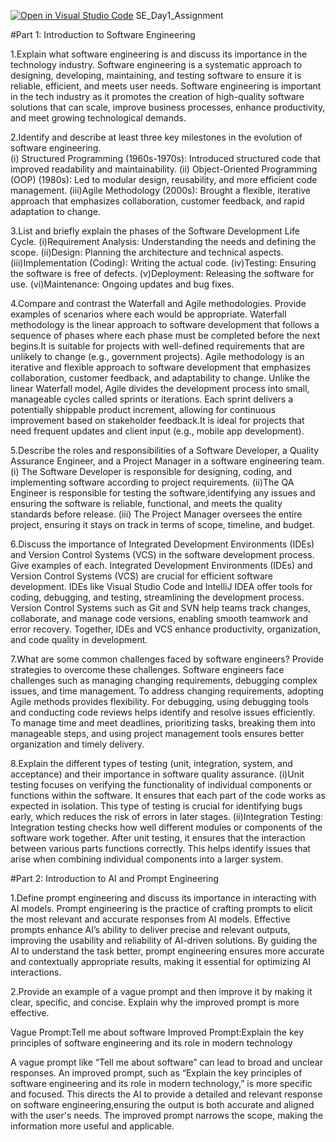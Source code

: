 [![Open in Visual Studio Code](https://classroom.github.com/assets/open-in-vscode-2e0aaae1b6195c2367325f4f02e2d04e9abb55f0b24a779b69b11b9e10269abc.svg)](https://classroom.github.com/online_ide?assignment_repo_id=16970910&assignment_repo_type=AssignmentRepo)
SE_Day1_Assignment

#Part 1: Introduction to Software Engineering

1.Explain what software engineering is and discuss its importance in the technology industry. 
Software engineering is a systematic approach to designing, developing, maintaining, and testing software to ensure it is reliable, efficient, and meets user needs.
     Software engineering is important in the tech industry as it promotes the creation of high-quality software solutions that can scale, improve business processes, enhance productivity, and meet growing technological demands.

2.Identify and describe at least three key milestones in the evolution of software engineering.  
  (i) Structured Programming (1960s-1970s): Introduced structured code that improved 
   readability and maintainability.
  (ii) Object-Oriented Programming (OOP) (1980s): Led to modular design, reusability, 
   and more efficient code management.
  (iii)Agile Methodology (2000s): Brought a flexible, iterative approach that 
    emphasizes collaboration, customer feedback, and rapid adaptation to change.

3.List and briefly explain the phases of the Software Development Life Cycle.
   (i)Requirement Analysis: Understanding the needs and defining the scope.
   (ii)Design: Planning the architecture and technical aspects.
   (iii)Implementation (Coding): Writing the actual code.
   (iv)Testing: Ensuring the software is free of defects.
   (v)Deployment: Releasing the software for use.
   (vi)Maintenance: Ongoing updates and bug fixes.

4.Compare and contrast the Waterfall and Agile methodologies. Provide examples of scenarios where each would be appropriate.
  Waterfall methodology is the  linear approach to software development that follows 
  a sequence of phases where each phase must be completed before the next begins.It 
  is suitable for projects with well-defined requirements that are unlikely to change 
  (e.g., government projects).
  Agile methodology is an iterative and flexible approach to software development 
  that emphasizes collaboration, customer feedback, and adaptability to change. 
  Unlike the linear Waterfall model, Agile divides the development process into 
  small, manageable cycles called sprints or iterations. Each sprint delivers a 
  potentially shippable product increment, allowing for continuous improvement based 
  on stakeholder feedback.It is ideal for projects that need frequent updates and 
  client input (e.g., mobile app development).

5.Describe the roles and responsibilities of a Software Developer, a Quality Assurance Engineer, and a Project Manager in a software engineering team.
  (i) The Software Developer is responsible for designing, coding, and implementing 
   software according to project requirements.
  (ii)The QA Engineer is responsible for testing the software,identifying any issues 
   and ensuring the software is reliable, functional, and meets the quality standards 
   before release.
  (iii) The Project Manager oversees the entire project, ensuring it stays on track 
   in terms of scope, timeline, and budget.

6.Discuss the importance of Integrated Development Environments (IDEs) and Version Control Systems (VCS) in the software development process. Give examples of each.
    Integrated Development Environments (IDEs) and Version Control Systems (VCS) are 
    crucial for efficient software development. IDEs like Visual Studio Code and 
    IntelliJ IDEA offer tools for coding, debugging, and testing, streamlining the 
    development process. Version Control Systems such as Git and SVN help teams track 
    changes, collaborate, and manage code versions, enabling smooth teamwork and 
    error recovery. Together, IDEs and VCS enhance productivity, organization, and 
    code quality in development.

7.What are some common challenges faced by software engineers? Provide strategies to overcome these challenges.
    Software engineers face challenges such as managing changing requirements, 
    debugging complex issues, and time management. To address changing requirements, 
    adopting Agile methods provides flexibility. For debugging, using debugging tools 
    and conducting code reviews helps identify and resolve issues efficiently. To 
    manage time and meet deadlines, prioritizing tasks, breaking them into manageable 
    steps, and using project management tools ensures better organization and timely 
    delivery.
    
8.Explain the different types of testing (unit, integration, system, and acceptance) and their importance in software quality assurance.
   (i)Unit testing focuses on verifying the functionality of individual components or 
     functions within the software. It ensures that each part of the code works as 
     expected in isolation. This type of testing is crucial for identifying bugs 
     early, which reduces the risk of errors in later stages.
   (ii)Integration Testing: Integration testing checks how well different modules or 
     components of the software work together. After unit testing, it ensures that 
     the interaction between various parts functions correctly. This helps identify 
     issues that arise when combining individual components into a larger system.
  
#Part 2: Introduction to AI and Prompt Engineering

1.Define prompt engineering and discuss its importance in interacting with AI models.
    Prompt engineering is the practice of crafting prompts to elicit the most 
    relevant and accurate responses from AI models. Effective prompts enhance AI’s 
    ability to deliver precise and relevant outputs, improving the usability and 
    reliability of AI-driven solutions. By guiding the AI to understand the task 
    better, prompt engineering ensures more accurate and contextually appropriate 
    results, making it essential for optimizing AI interactions.

2.Provide an example of a vague prompt and then improve it by making it clear, specific, and concise. Explain why the improved prompt is more effective.

  Vague Prompt:Tell me about software
  Improved Prompt:Explain the key principles of software engineering and its role in 
  modern technology

  A vague prompt like “Tell me about software” can lead to broad and unclear 
  responses. An improved prompt, such as “Explain the key principles of software 
  engineering and its role in modern technology,” is more specific and focused. This 
  directs the AI to provide a detailed and relevant response on software 
  engineering,ensuring the output is both accurate and aligned with the user's 
  needs. The improved prompt narrows the scope, making the information more useful 
  and applicable.



